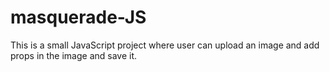 # masquerade-JS

This is a small JavaScript project where user can upload an image and add props in the image and save it. 
